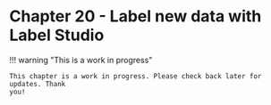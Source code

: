 # Chapter 20 - Label new data with Label Studio

!!! warning "This is a work in progress"

    This chapter is a work in progress. Please check back later for updates. Thank
    you!
